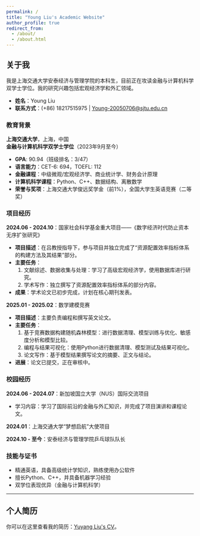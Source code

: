 ```yaml
---
permalink: /
title: "Young Liu's Academic Website"
author_profile: true
redirect_from:
  - /about/
  - /about.html
---
```


## 关于我

我是上海交通大学安泰经济与管理学院的本科生，目前正在攻读金融与计算机科学双学士学位。我的研究兴趣包括宏观经济学和外汇领域。

- **姓名**：Young Liu
- **联系方式**：(+86) 18217515975 | Young-20050706@sjtu.edu.cn

### 教育背景

**上海交通大学**，上海，中国  
**金融与计算机科学双学士学位**（2023年9月至今）

- **GPA**: 90.94（班级排名：3/47）
- **语言能力**：CET-6: 694，TOEFL: 112
- **金融课程**：中级微观/宏观经济学、商业统计学、财务会计原理
- **计算机科学课程**：Python、C++、数据结构、离散数学
- **荣誉与奖项**：上海交通大学俊远奖学金（前1%），全国大学生英语竞赛（二等奖）

### 项目经历

**2024.06 - 2024.10**：国家社会科学基金重大项目——《数字经济时代防止资本无序扩张研究》

- **项目描述**：在吕教授指导下，参与项目并独立完成了“资源配置效率指标体系的构建方法及其结果”部分。
- **主要任务**：
  1. 文献综述、数据收集与处理：学习了高级宏观经济学，使用数据库进行研究。
  2. 学术写作：独立撰写了资源配置效率指标体系的部分内容。
- **成果**：学术论文已初步完成，计划在核心期刊发表。

**2025.01 - 2025.02**：数学建模竞赛

- **项目描述**：主要负责编程和撰写英文论文。
- **主要任务**：
  1. 基于竞赛数据构建随机森林模型：进行数据清理、模型训练与优化、敏感度分析和模型比较。
  2. 编程与结果可视化：使用Python进行数据清理、模型测试及结果可视化。
  3. 论文写作：基于模型结果撰写论文的摘要、正文与结论。
- **进展**：论文已提交，正在审核中。

### 校园经历

**2024.06 - 2024.07**：新加坡国立大学（NUS）国际交流项目

- 学习内容：学习了国际前沿的金融与外汇知识，并完成了项目演讲和课程论文。

**2024.01**：上海交通大学“梦想启航”大使项目

**2024.10 - 至今**：安泰经济与管理学院乒乓球队队长

### 技能与证书

- 精通英语，具备高级统计学知识，熟练使用办公软件
- 擅长Python、C++，并具备机器学习经验
- 双学位表现优异（金融与计算机科学）

---

## 个人简历

你可以在这里查看我的简历：[Yuyang Liu's CV](../assets/简历.pdf)。
